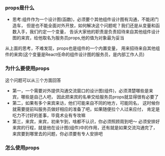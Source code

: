 ### props是什么
- 思考:组件作为一个设计图(函数)，必须要个其他组件设计图有沟通，不能闭门造车，
但是也不能全面对外开放，如何解决这个问题呢？我们还是从变量和函数入手，我们约定一个变量，
告诉大家他的职责是负责招待来自其他组件设计图的来宾，给他取名为服务员props,他的值为对象最为妥当

从上面的思考，不难发现，props也是组件的一个内置变量，
用来招待来自其他组件的来宾(这个变量是React任命的组件设计图的服务员，是内部工作人员)

### 为什么要使用props
这个问题可以从三个方面回答
- 第一，一个需要对外提供沟通交流窗口的设计图(组件)，必须清楚哪些是来宾，哪些是自己人吧，
因此把来宾的名单交给服务员props就显得很有必要了
- 第二，如果有多个来宾来访，他们可能来自不同的地方，可能同名，
这时候你就需要提前叫服务员做好相应的准备了吧，如果随便拉个人过来应付，
肯定是吃力不讨好的差事，毕竟术业有专攻嘛
- 第三，来宾，来宾，初来乍到，啥都不认识，你必须照顾周到吧～
必须安排好来宾的行程，就是他在设计图(组件)中的作用，还有就是如果交流沟通完了，
来宾要到哪里去的问题，你必须要有专人安排吧

### 怎么使用props